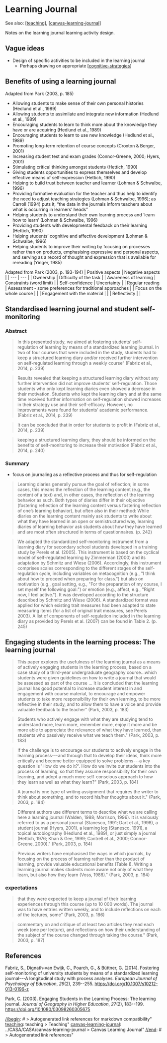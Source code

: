 # Learning Journal

See also: [[teaching]], [[canvas-learning-journal]]

Notes on the learning journal learning activity design.

## Vague ideas

- Design of specific activities to be included in the learning journal
  - Perhaps drawing on appropriate [[cognitive-strategies]]

## Benefits of using a learning journal

Adapted from Park (2003, p. 185)
- Allowing students to make sense of their own personal histories (Hedlund et al., 1989) 
- Allowing students to assimilate and integrate new information (Hedlund et al., 1989) 
- Encouraging students to learn to think more about the knowledge they have or are acquiring (Hedlund et al., 1989) 
- Encouraging students to learn to use new knowledge (Hedlund et al., 1989) 
- Promoting long-term retention of course concepts (Croxton & Berger, 2001)
- Increasing student test and exam grades (Connor-Greene, 2000; Hyers, 2001)
- Stimulating critical thinking amongst students (Hettich, 1990)
- Giving students opportunities to express themselves and develop effective means of self-expression (Hettich, 1990)
- Helping to build trust between teacher and learner (Lohman & Schwalbe, 1996)
- Providing formative evaluation for the teacher and thus help to identify the need to adjust teaching strategies (Lohman & Schwalbe, 1996); as Carroll (1994) puts it, “the data in the journals inform teachers about what is occurring in learners’ heads” 
- Helping students to understand their own learning process and ‘learn how to learn’ (Lohman & Schwalbe, 1996) 
- Providing students with developmental feedback on their learning (Hettich, 1990) 
- Helping students’ cognitive and affective development (Lohman & Schwalbe, 1996) 
- Helping students to improve their writing by focusing on processes rather than on products, emphasising expressive and personal aspects, and serving as a record of thought and expression that is available for rereading (Yinger, 1985)

Adapted from Park (2003, p. 193-194)
| Positive aspects | Negative aspects |
| --- | --- |
| Ownership | Difficulty of the task |
| Awareness of learning | Constraints (word limit) |
| Self-confidence | Uncertainty |
| Regular reading | Assessment - some preferences for traditional approaches |
| Focus on the whole course | |
| Engagement with the material | |
| Reflectivity | |


## Standardised learning journal and student self-monitoring

### Abstract

> In this presented study, we aimed at fostering students’ self-regulation of learning by means of a standardized learning journal. In two of four courses that were included in the study, students had to keep a structured learning diary and/or received further intervention on self-regulated learning through a weekly course” (Fabriz et al., 2014, p. 239)

> Results revealed that keeping a structured learning diary without any further intervention did not improve students’ self-regulation. Those students who only kept learning diaries even showed a decrease in their motivation. Students who kept the learning diary and at the same time received further information on self-regulation showed increases in their strategy use and their self-efficacy. However, no improvements were found for students’ academic performance. (Fabriz et al., 2014, p. 239)

> It can be concluded that in order for students to profit in (Fabriz et al., 2014, p. 239)

> keeping a structured learning diary, they should be informed on the benefits of self-monitoring to increase their motivation (Fabriz et al., 2014, p. 240)

### Summary

- focus on journaling as a reflective process and thus for self-regulation

> Learning diaries generally pursue the goal of reflection; in some cases, this means the reflection of the learning content (e.g., the content of a text) and, in other cases, the reflection of the learning behavior as such. Both types of diaries differ in their objective (fostering reflection of the learning content versus fostering reflection of one’s learning behavior), but often also in their method: While diaries on the learning content mainly ask students to write about what they have learned in an open or semistructured way, learning diaries of learning behavior ask students about how they have learned and are most often structured in terms of questionnaires. (p. 242)

> We adapted the standardized self-monitoring instrument from a learning diary for secondary school students developed in a training study by Perels et al. (2005). This instrument is based on the cyclical model of self-regulated learning by Zimmerman (2000) and its adaptation by Schmitz and Wiese (2006). Accordingly, this instrument comprises scales corresponding to the different stages of the self-regulation cycle, including variables on metacognition (e.g., "I think about how to proceed when preparing for class.") but also on motivation (e.g., goal setting, e.g., "For the preparation of my course, I set myself the following goal:") or emotion (e.g., affect, e.g., "Right now, I feel active."). It was developed according to the structure described by Schmitz and Wiese (2006). A standardized format was applied for which existing trait measures had been adapted to state measuring items (for a list of original trait measures, see Perels 2003). A list of components of self-regulation included in the learning diary as provided by Perels et al. (2007) can be found in Table 2. (p. 245)

## Engaging students in the learning process: The learning journal

> This paper explores the usefulness of the learning journal as a means of actively engaging students in the learning process, based on a case study of a third-year undergraduate geography course...which students were given guidelines on how to write a journal that would be assessed as part of the course ... It is concluded that the learning journal has good potential to increase student interest in and engagement with course material, to encourage and empower students to take more responsibility for their own learning, to be more reflective in their study, and to allow them to have a voice and provide valuable feedback to the teacher" (Park, 2003, p. 183)

> Students who actively engage with what they are studying tend to understand more, learn more, remember more, enjoy it more and be more able to appreciate the relevance of what they have learned, than students who passively receive what we teach them." (Park, 2003, p. 183)

> If the challenge is to encourage our students to actively engage in the learning process---and through that to develop their ideas, think more critically and become better equipped to solve problems---a key question is 'How do we do it?'. How do we invite our students into the process of learning, so that they assume responsibility for their own learning, and adopt a much more self-conscious approach to how they learn as well as what they learn?" (Park, 2003, p. 184)

> A journal is one type of writing assignment that requires the writer to think about something, and to record his/her thoughts about it." (Park, 2003, p. 184)

> Different authors use different terms to describe what we are calling here a learning journal (Walden, 1988; Morrison, 1996). It is variously referred to as a personal journal (Stanesco, 1991; Dart et al., 1998), a student journal (Hyers, 2001), a learning log (Stanesco, 1991), a topical autobiography (Hedlund et al., 1989), or just simply a journal (Hettich, 1976; Khan & Gee, 1999; Cantrell et al., 2000; Connor-Greene, 2000)." (Park, 2003, p. 184)

> Previous writers have emphasised the ways in which journals, by focusing on the process of learning rather than the product of learning, provide valuable educational benefits (Table I). Writing a learning journal makes students more aware not only of what they learn, but also how they learn (Voss, 1988)." (Park, 2003, p. 184)

### expectations

> that they were expected to keep a journal of their learning experiences through this course (up to 10 000 words). The journal was to have entries written weekly, and to include reflections on each of the lectures, some" (Park, 2003, p. 186)

> commentary on and critique of at least two articles they read each week (one per lecture), and reflections on how their understanding of the subject of the course changed through taking the course." (Park, 2003, p. 187)

## References

Fabriz, S., Dignath-van Ewijk, C., Poarch, G., & Büttner, G. (2014). Fostering self-monitoring of university students by means of a standardized learning journal---A longitudinal study with process analyses. *European Journal of Psychology of Education*, *29*(2), 239--255. <https://doi.org/10.1007/s10212-013-0196-z>

Park, C. (2003). Engaging Students in the Learning Process: The learning journal. *Journal of Geography in Higher Education*, *27*(2), 183--199. <https://doi.org/10.1080/03098260305675>

[//begin]: # > Autogenerated link references for markdown compatibility"
[teaching]: teaching > Teaching"
[canvas-learning-journal]: ../CASA/CASA/canvas-learning-journal > Canvas Learning Journal"
[//end]: # > Autogenerated link references"


[//begin]: # "Autogenerated link references for markdown compatibility"
[teaching]: teaching "Teaching"
[canvas-learning-journal]: ../CASA/CASA/canvas-learning-journal "Canvas Learning Journal"
[cognitive-strategies]: cognitive-strategies "Cognitive Strategies"
[//end]: # "Autogenerated link references"